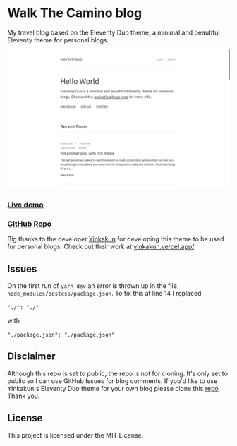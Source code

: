 # Walk The Camino blog

My travel blog based on the Eleventy Duo theme, a minimal and beautiful Eleventy theme for personal blogs.

![demo site screenshot](./screenshot.png)

### [Live demo](https://eleventyduo.netlify.app)

### [GitHub Repo](https://github.com/yinkakun/eleventy-duo)

Big thanks to the developer [Yinkakun](https://github.com/yinkakun/) for developing this theme to be used for personal blogs. Check out their work at [yinkakun.vercel.app/](https://yinkakun.vercel.app/). 

## Issues

On the first run of `yarn dev` an error is thrown up in the file `node_modules/postcss/package.json`. To fix this at line 14 I replaced 

`"./": "./"` 

with

`"./package.json": "./package.json"`

## Disclaimer

Although this repo is set to public, the repo is not for cloning. It's only set to public so I can use GitHub Issues for blog comments.
If you'd like to use Yinkakun's Eleventy Duo theme for your own blog please clone this [repo]((https://github.com/yinkakun/eleventy-duo)). Thank you.  

## License

This project is licensed under the MIT License.
